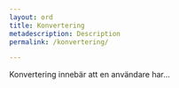 ```yaml
---
layout: ord
title: Konvertering
metadescription: Description
permalink: /konvertering/

---
```


Konvertering innebär att en användare har...
